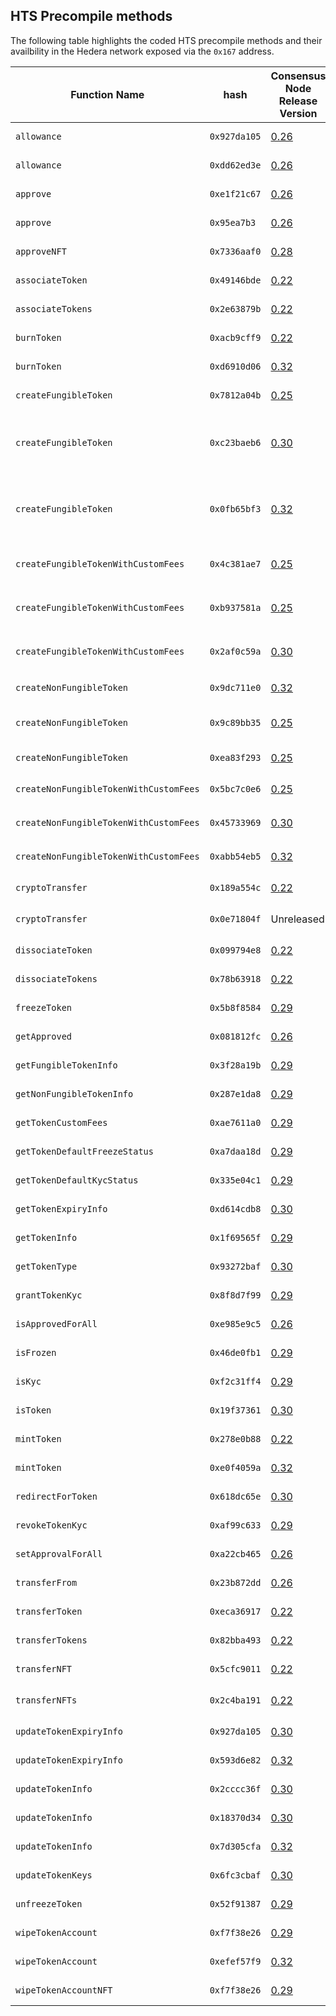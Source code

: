 ## HTS Precompile methods

The following table highlights the coded HTS precompile methods and their availbility in the Hedera network exposed via the `0x167` address.

| Function Name                             | hash          | Consensus Node Release Version | HIP                              | Method Interface | Comments
|-------------------------------------------|---------------|--------------------------------|----------------------------------|------------------|---------------|
| `allowance`                               | `0x927da105`  | [0.26](https://docs.hedera.com/hedera/networks/release-notes/services#v0.26)  | [HIP 514](https://hips.hedera.com/hip/hip-514)    | `allowance(address,address,address)` |
| `allowance`                               | `0xdd62ed3e`  | [0.26](https://docs.hedera.com/hedera/networks/release-notes/services#v0.26)  | [HIP 376](https://hips.hedera.com/hip/hip-376)    | `allowance(address,address,address)` | ERC allowance |
| `approve`                                 | `0xe1f21c67`  | [0.26](https://docs.hedera.com/hedera/networks/release-notes/services#v0.26)  | [HIP 514](https://hips.hedera.com/hip/hip-514)    | `approve(address token, address to, uint256 tokenId)` |
| `approve`                                 | `0x95ea7b3`   | [0.26](https://docs.hedera.com/hedera/networks/release-notes/services#v0.26)  | [HIP 376](https://hips.hedera.com/hip/hip-376)    | `approve(address token, address to, uint256 tokenId)` | ERC approve |
| `approveNFT`                              | `0x7336aaf0`  | [0.28](https://docs.hedera.com/hedera/networks/release-notes/services#v0.28)  | [HIP 514](https://hips.hedera.com/hip/hip-514)    | `approveNFT(address token, address to, uint256 tokenId)` |
| `associateToken`                          | `0x49146bde`  | [0.22](https://docs.hedera.com/hedera/networks/release-notes/services#v0.22)  | [HIP 206](https://hips.hedera.com/hip/hip-206)    | `associateToken(address account, address token)` |
| `associateTokens`                         | `0x2e63879b`  | [0.22](https://docs.hedera.com/hedera/networks/release-notes/services#v0.22)  | [HIP 206](https://hips.hedera.com/hip/hip-206)    | `associateTokens(address account, address[] memory tokens)` |
| `burnToken`                               | `0xacb9cff9`  | [0.22](https://docs.hedera.com/hedera/networks/release-notes/services#v0.22)  | [HIP 206](https://hips.hedera.com/hip/hip-206)    | `burnToken(address token, uint64 amount, int64[] memory serialNumbers)` |
| `burnToken`                               | `0xd6910d06`  | [0.32](https://docs.hedera.com/hedera/networks/release-notes/services#v0.32)  | [HIP 206](https://hips.hedera.com/hip/hip-206)    | `burnToken(address token, int64 amount, int64[] memory serialNumbers)` | v2. Update amount int64 | 
| `createFungibleToken`                     | `0x7812a04b`  | [0.25](https://docs.hedera.com/hedera/networks/release-notes/services#v0.25)  | [HIP 358](https://hips.hedera.com/hip/hip-358)    | `createFungibleToken(HederaToken memory token, uint initialTotalSupply, uint decimals)` |
| `createFungibleToken`                     | `0xc23baeb6`  | [0.30](https://docs.hedera.com/hedera/networks/release-notes/services#v0.30)  | [HIP 358](https://hips.hedera.com/hip/hip-358)    | `createFungibleToken(HederaToken memory token, uint64 initialTotalSupply, uint32 decimals)` | v2. Update initialTotalSupply to uint64 and decimals to uint32 | 
| `createFungibleToken`                     | `0x0fb65bf3`  | [0.32](https://docs.hedera.com/hedera/networks/release-notes/services#v0.32)  | [HIP 358](https://hips.hedera.com/hip/hip-358)    | `createFungibleToken(HederaToken memory token, int64 initialTotalSupply, int32 decimals)` | v3. Update initialTotalSupply to int64 and decimals to int32 |
| `createFungibleTokenWithCustomFees`       | `0x4c381ae7`  | [0.25](https://docs.hedera.com/hedera/networks/release-notes/services#v0.25)  | [HIP 358](https://hips.hedera.com/hip/hip-358)    | `createFungibleTokenWithCustomFees(HederaToken memory token, uint initialTotalSupply, uint decimals, FixedFee[] memory fixedFees, FractionalFee[] memory fractionalFees)` |
| `createFungibleTokenWithCustomFees`       | `0xb937581a`  | [0.25](https://docs.hedera.com/hedera/networks/release-notes/services#v0.25)  | [HIP 358](https://hips.hedera.com/hip/hip-358)    | `createFungibleTokenWithCustomFees(HederaToken memory token, uint64 initialTotalSupply, uint32 decimals, FixedFee[] memory fixedFees, FractionalFee[] memory fractionalFees)` | v2. |
| `createFungibleTokenWithCustomFees`       | `0x2af0c59a`  | [0.30](https://docs.hedera.com/hedera/networks/release-notes/services#v0.30)  | [HIP 358](https://hips.hedera.com/hip/hip-358)    | `createFungibleTokenWithCustomFees(HederaToken memory token, int64 initialTotalSupply, int32 decimals, FixedFee[] memory fixedFees, FractionalFee[] memory fractionalFees)` | v3. 
| `createNonFungibleToken`                  | `0x9dc711e0`  | [0.32](https://docs.hedera.com/hedera/networks/release-notes/services#v0.32)  | [HIP 358](https://hips.hedera.com/hip/hip-358)    | `createNonFungibleToken(HederaToken memory token)` |
| `createNonFungibleToken`                  | `0x9c89bb35`  | [0.25](https://docs.hedera.com/hedera/networks/release-notes/services#v0.25)  | [HIP 358](https://hips.hedera.com/hip/hip-358)    | `createNonFungibleToken(HederaToken memory token)` | v2. HederaToken field maxSupply updated to int64 |
| `createNonFungibleToken`                  | `0xea83f293`  | [0.25](https://docs.hedera.com/hedera/networks/release-notes/services#v0.25)  | [HIP 358](https://hips.hedera.com/hip/hip-358)    | `createNonFungibleToken(HederaToken memory token)` | v3. |
| `createNonFungibleTokenWithCustomFees`    | `0x5bc7c0e6`  | [0.25](https://docs.hedera.com/hedera/networks/release-notes/services#v0.25)  | [HIP 358](https://hips.hedera.com/hip/hip-358)    | `createNonFungibleTokenWithCustomFees(HederaToken memory token, FixedFee[] memory fixedFees, RoyaltyFee[] memory royaltyFees)` |
| `createNonFungibleTokenWithCustomFees`    | `0x45733969`  | [0.30](https://docs.hedera.com/hedera/networks/release-notes/services#v0.30)  | [HIP 358](https://hips.hedera.com/hip/hip-358)    | `createNonFungibleTokenWithCustomFees(HederaToken memory token, FixedFee[] memory fixedFees, RoyaltyFee[] memory royaltyFees)` | v2. |
| `createNonFungibleTokenWithCustomFees`    | `0xabb54eb5`  | [0.32](https://docs.hedera.com/hedera/networks/release-notes/services#v0.32)  | [HIP 358](https://hips.hedera.com/hip/hip-358)    | `createNonFungibleTokenWithCustomFees(HederaToken memory token, FixedFee[] memory fixedFees, RoyaltyFee[] memory royaltyFees)` | v3. |
| `cryptoTransfer`                          | `0x189a554c`  | [0.22](https://docs.hedera.com/hedera/networks/release-notes/services#v0.22)  | [HIP 206](https://hips.hedera.com/hip/hip-206)    | `cryptoTransfer(TokenTransferList[] memory tokenTransfers)` |
| `cryptoTransfer`                          | `0x0e71804f`  | Unreleased    | [HIP 206](https://hips.hedera.com/hip/hip-206)    | `cryptoTransfer(TransferList memory transferList, TokenTransferList[] memory tokenTransfers) external returns (int64 responseCode)` | v2. Atomic transfers |
| `dissociateToken`                         | `0x099794e8`  | [0.22](https://docs.hedera.com/hedera/networks/release-notes/services#v0.22)  | [HIP 206](https://hips.hedera.com/hip/hip-206)    | `dissociateToken(address account, address token)` |
| `dissociateTokens`                        | `0x78b63918`  | [0.22](https://docs.hedera.com/hedera/networks/release-notes/services#v0.22)  | [HIP 206](https://hips.hedera.com/hip/hip-206)    | `dissociateTokens(address account, address[] memory tokens)` |
| `freezeToken`                             | `0x5b8f8584`  | [0.29](https://docs.hedera.com/hedera/networks/release-notes/services#v0.29)  | [HIP 514](https://hips.hedera.com/hip/hip-514)    | `freezeToken(address token, address account)` |
| `getApproved`                             | `0x081812fc`  | [0.26](https://docs.hedera.com/hedera/networks/release-notes/services#v0.26)  | [HIP 376](https://hips.hedera.com/hip/hip-376)    | `getApproved(address token, uint256 tokenId)` |
| `getFungibleTokenInfo`                    | `0x3f28a19b`  | [0.29](https://docs.hedera.com/hedera/networks/release-notes/services#v0.29)  | [HIP 514](https://hips.hedera.com/hip/hip-514)    | `getFungibleTokenInfo(address token)` |
| `getNonFungibleTokenInfo`                 | `0x287e1da8`  | [0.29](https://docs.hedera.com/hedera/networks/release-notes/services#v0.29)  | [HIP 514](https://hips.hedera.com/hip/hip-514)    | `getNonFungibleTokenInfo(address token, int64 serialNumber)` |
| `getTokenCustomFees`                      | `0xae7611a0`  | [0.29](https://docs.hedera.com/hedera/networks/release-notes/services#v0.29)  | [HIP 514](https://hips.hedera.com/hip/hip-514)    | `getTokenCustomFees(address token)` |
| `getTokenDefaultFreezeStatus`             | `0xa7daa18d`  | [0.29](https://docs.hedera.com/hedera/networks/release-notes/services#v0.29)  | [HIP 514](https://hips.hedera.com/hip/hip-514)    | `getTokenDefaultFreezeStatus(address token)` |
| `getTokenDefaultKycStatus`                | `0x335e04c1`  | [0.29](https://docs.hedera.com/hedera/networks/release-notes/services#v0.29)  | [HIP 514](https://hips.hedera.com/hip/hip-514)    | `getTokenDefaultKycStatus(address token)` |
| `getTokenExpiryInfo`                      | `0xd614cdb8`  | [0.30](https://docs.hedera.com/hedera/networks/release-notes/services#v0.30)  | [HIP 514](https://hips.hedera.com/hip/hip-514)    | `getTokenExpiryInfo(address)` |
| `getTokenInfo`                            | `0x1f69565f`  | [0.29](https://docs.hedera.com/hedera/networks/release-notes/services#v0.29)  | [HIP 514](https://hips.hedera.com/hip/hip-514)    | `getTokenInfo(address token)` |
| `getTokenType`                            | `0x93272baf`  | [0.30](https://docs.hedera.com/hedera/networks/release-notes/services#v0.30)  | [HIP 514](https://hips.hedera.com/hip/hip-514)    | `getTokenType(address token)` |
| `grantTokenKyc`                           | `0x8f8d7f99`  | [0.29](https://docs.hedera.com/hedera/networks/release-notes/services#v0.29)  | [HIP 514](https://hips.hedera.com/hip/hip-514)    | `grantTokenKyc(address  token, address account)` |
| `isApprovedForAll`                        | `0xe985e9c5`  | [0.26](https://docs.hedera.com/hedera/networks/release-notes/services#v0.26)  | [HIP 376](https://hips.hedera.com/hip/hip-376)    | `isApprovedForAll(address token, address owner, address operator)` |
| `isFrozen`                                | `0x46de0fb1`  | [0.29](https://docs.hedera.com/hedera/networks/release-notes/services#v0.29)  | [HIP 514](https://hips.hedera.com/hip/hip-514)    | `isFrozen(address token, address account)` |
| `isKyc`                                   | `0xf2c31ff4`  | [0.29](https://docs.hedera.com/hedera/networks/release-notes/services#v0.29)  | [HIP 514](https://hips.hedera.com/hip/hip-514)    | `isKyc(address token, address account)` |
| `isToken`                                 | `0x19f37361`  | [0.30](https://docs.hedera.com/hedera/networks/release-notes/services#v0.30)  | [HIP 514](https://hips.hedera.com/hip/hip-514)    | `isToken(address token)` |
| `mintToken`                               | `0x278e0b88`  | [0.22](https://docs.hedera.com/hedera/networks/release-notes/services#v0.22)  | [HIP 206](https://hips.hedera.com/hip/hip-206)    | `mintToken(address token, uint64 amount, bytes[] memory metadata)` |
| `mintToken`                               | `0xe0f4059a`  | [0.32](https://docs.hedera.com/hedera/networks/release-notes/services#v0.32)  | [HIP 206](https://hips.hedera.com/hip/hip-206)    | `mintToken(address token, int64 amount, bytes[] memory metadata)` |  v2. Update amount to int64 | 
| `redirectForToken`                        | `0x618dc65e`  | [0.30](https://docs.hedera.com/hedera/networks/release-notes/services#v0.24)  | [HIP 218](https://hips.hedera.com/hip/hip-218)    | `redirectForToken(address token, bytes memory data)` |
| `revokeTokenKyc`                          | `0xaf99c633`  | [0.29](https://docs.hedera.com/hedera/networks/release-notes/services#v0.29)  | [HIP 514](https://hips.hedera.com/hip/hip-514)    | `revokeTokenKyc(address token, address account)` |
| `setApprovalForAll`                       | `0xa22cb465`  | [0.26](https://docs.hedera.com/hedera/networks/release-notes/services#v0.26)  | [HIP 376](https://hips.hedera.com/hip/hip-376)    | `setApprovalForAll(address token, address operator, bool approved)` |
| `transferFrom`                            | `0x23b872dd`  | [0.26](https://docs.hedera.com/hedera/networks/release-notes/services#v0.26)  | [HIP 376](https://hips.hedera.com/hip/hip-376)    | `transferFrom(address from, address to, uint256 tokenId)` |
| `transferToken`                           | `0xeca36917`  | [0.22](https://docs.hedera.com/hedera/networks/release-notes/services#v0.22)  | [HIP 206](https://hips.hedera.com/hip/hip-206)    | `transferToken(address token, address sender, address recipient, int64 amount)` |
| `transferTokens`                          | `0x82bba493`  | [0.22](https://docs.hedera.com/hedera/networks/release-notes/services#v0.22)  | [HIP 206](https://hips.hedera.com/hip/hip-206)    | `transferTokens(address token, address[] memory accountId, int64[] memory amount)` |
| `transferNFT`                             | `0x5cfc9011`  | [0.22](https://docs.hedera.com/hedera/networks/release-notes/services#v0.22)  | [HIP 206](https://hips.hedera.com/hip/hip-206)    | `transferNFT(address token,  address sender, address recipient, int64 serialNum)` |
| `transferNFTs`                            | `0x2c4ba191`  | [0.22](https://docs.hedera.com/hedera/networks/release-notes/services#v0.22)  | [HIP 206](https://hips.hedera.com/hip/hip-206)    | `transferNFTs(address token, address[] memory sender, address[] memory receiver, int64[] memory serialNumber)` |
| `updateTokenExpiryInfo`                   | `0x927da105`    | [0.30](https://docs.hedera.com/hedera/networks/release-notes/services#v0.30)  | [HIP 514](https://hips.hedera.com/hip/hip-514)    | `updateTokenExpiryInfo(address, Expiry)` |
| `updateTokenExpiryInfo`                   | `0x593d6e82`    | [0.32](https://docs.hedera.com/hedera/networks/release-notes/services#v0.32)  | [HIP 514](https://hips.hedera.com/hip/hip-514)    | `updateTokenExpiryInfo(address, Expiry)` | v2. |
| `updateTokenInfo`                         | `0x2cccc36f`  | [0.30](https://docs.hedera.com/hedera/networks/release-notes/services#v0.29)  | [HIP 514](https://hips.hedera.com/hip/hip-514)    | `updateTokenInfo(address, HederaToken)` |
| `updateTokenInfo`                         | `0x18370d34`  | [0.30](https://docs.hedera.com/hedera/networks/release-notes/services#v0.30)  | [HIP 514](https://hips.hedera.com/hip/hip-514)    | `updateTokenInfo(address, HederaToken)` | v2. |
| `updateTokenInfo`                         | `0x7d305cfa`  | [0.32](https://docs.hedera.com/hedera/networks/release-notes/services#v0.32)  | [HIP 514](https://hips.hedera.com/hip/hip-514)    | `updateTokenInfo(address, HederaToken)` | v3. |
| `updateTokenKeys`                         | `0x6fc3cbaf`  | [0.30](https://docs.hedera.com/hedera/networks/release-notes/services#v0.30)  | [HIP 514](https://hips.hedera.com/hip/hip-514)    | `updateTokenKeys(address, Expiry)` |
| `unfreezeToken`                           | `0x52f91387`  | [0.29](https://docs.hedera.com/hedera/networks/release-notes/services#v0.29)  | [HIP 514](https://hips.hedera.com/hip/hip-514)    | `unfreezeToken(address token, address account)` |
| `wipeTokenAccount`                        | `0xf7f38e26`  | [0.29](https://docs.hedera.com/hedera/networks/release-notes/services#v0.29)  | [HIP 514](https://hips.hedera.com/hip/hip-514)    | `wipeTokenAccount(address, address, uint32)` |
| `wipeTokenAccount`                        | `0xefef57f9`  | [0.32](https://docs.hedera.com/hedera/networks/release-notes/services#v0.32)  | [HIP 514](https://hips.hedera.com/hip/hip-514)    | `wipeTokenAccount(address, address, int64)` |  v2. Update amount to int64 | 
| `wipeTokenAccountNFT`                     | `0xf7f38e26`  | [0.29](https://docs.hedera.com/hedera/networks/release-notes/services#v0.29)  | [HIP 514](https://hips.hedera.com/hip/hip-514)    | `wipeTokenAccountNFT(address, address, int64[])` |


